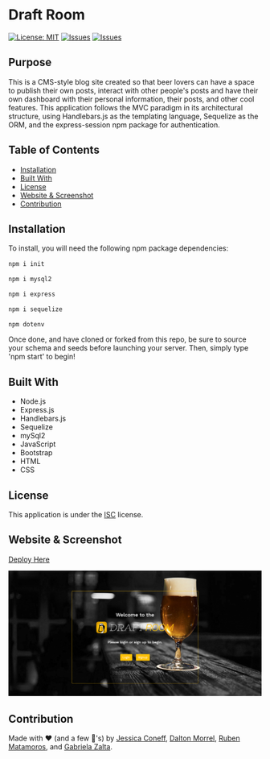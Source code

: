 # Draft Room
[![License: MIT](https://img.shields.io/badge/License-ISC-yellow.svg)](https://opensource.org/licenses/ISC) [![Issues](https://img.shields.io/github/issues/gabrielazalta/draft-room)](https://github.com/gabrielazalta/draft-room/issues) [![Issues](https://img.shields.io/github/contributors/gabrielazalta/draft-room)](https://github.com/gabrielazalta/draft-room/graphs/contributors)

## Purpose
This is a CMS-style blog site created so that beer lovers can have a space to publish their own posts, interact with other people's posts and have their own dashboard with their personal information, their posts, and other cool features. This application follows the MVC paradigm in its architectural structure, using Handlebars.js as the templating language, Sequelize as the ORM, and the express-session npm package for authentication.

## Table of Contents
* [Installation](#Installation)
* [Built With](#Built-With)
* [License](#License)
* [Website & Screenshot](#Website-&-Screenshot)
* [Contribution](#Contribution)

## Installation
To install, you will need the following npm package dependencies: 
```
npm i init
```
```
npm i mysql2
```
```
npm i express
```
```
npm i sequelize
```
```
npm dotenv
```
Once done, and have cloned or forked from this repo, be sure to source your schema and seeds before launching your server. Then, simply type 'npm start' to begin!

## Built With
* Node.js
* Express.js
* Handlebars.js
* Sequelize
* mySql2
* JavaScript
* Bootstrap
* HTML
* CSS

## License
This application is under the [ISC](https://opensource.org/licenses/ISC) license.

## Website & Screenshot

[Deploy Here](https://sleepy-island-61088.herokuapp.com/)


![Screenshot of the Draft Room website](./public/images/mockup.png)

## Contribution
Made with ❤️ (and a few 🍺's) by [Jessica Coneff](https://github.com/jconeff), [Dalton Morrel](https://github.com/Dmorrel7), [Ruben Matamoros](https://github.com/valiantcreative33), and [Gabriela Zalta](https://github.com/gabrielazalta).
